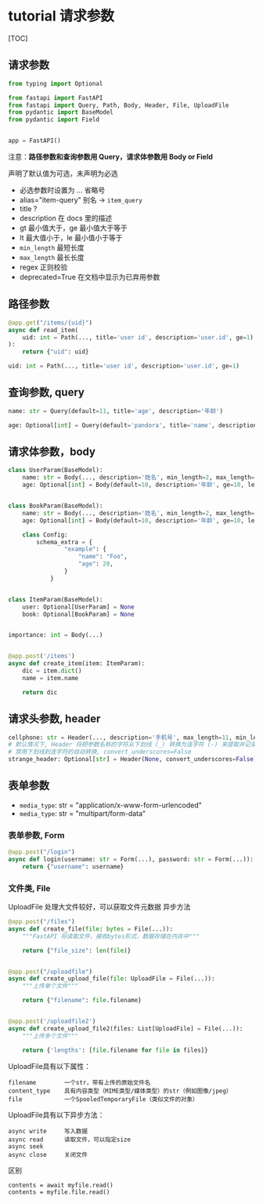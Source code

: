 # tutorial 请求参数

[TOC]

## 请求参数

```python
from typing import Optional

from fastapi import FastAPI
from fastapi import Query, Path, Body, Header, File, UploadFile
from pydantic import BaseModel
from pydantic import Field


app = FastAPI()
```

注意：**路径参数和查询参数用 Query，请求体参数用 Body or Field**

声明了默认值为可选，未声明为必选

- 必选参数时设置为 ... 省略号
- alias="item-query" 别名 -> `item_query`
- title ?
- description 在 docs 里的描述
- gt 最小值大于，ge 最小值大于等于
- lt 最大值小于，le 最小值小于等于
- `min_length` 最短长度
- `max_length` 最长长度
- regex 正则校验
- deprecated=True 在文档中显示为已弃用参数

## 路径参数

```python
@app.get("/items/{uid}")
async def read_item(
    uid: int = Path(..., title='user id', description='user.id', ge=1)
):
    return {"uid": uid}

uid: int = Path(..., title='user id', description='user.id', ge=1)
```

## 查询参数, query

```python
name: str = Query(default=11, title='age', description='年龄')

age: Optional[int] = Query(default='pandora', title='name', description='姓名')
```

## 请求体参数，body

```python
class UserParam(BaseModel):
    name: str = Body(..., description='姓名', min_length=2, max_length=20)
    age: Optional[int] = Body(default=10, description='年龄', ge=10, le=150)


class BookParam(BaseModel):
    name: str = Body(..., description='姓名', min_length=2, max_length=20, example='Foo')
    age: Optional[int] = Body(default=10, description='年龄', ge=10, le=150)

    class Config:
        schema_extra = {
                "example": {
                    "name": "Foo",
                    "age": 20,
                }
            }


class ItemParam(BaseModel):
    user: Optional[UserParam] = None
    book: Optional[BookParam] = None


importance: int = Body(...)


@app.post('/items')
async def create_item(item: ItemParam):
    dic = item.dict()
    name = item.name

    return dic

```

## 请求头参数, header

```python
cellphone: str = Header(..., description='手机号', max_length=11, min_length=11)
# 默认情况下, Header 将把参数名称的字符从下划线 (_) 转换为连字符 (-) 来提取并记录 headers
# 禁用下划线到连字符的自动转换, convert_underscores=False
strange_header: Optional[str] = Header(None, convert_underscores=False)
```

## 表单参数

- `media_type`: str = "application/x-www-form-urlencoded"
- `media_type`: str = "multipart/form-data"

### 表单参数, Form

```python
@app.post("/login")
async def login(username: str = Form(...), password: str = Form(...)):
    return {"username": username}
```

### 文件类, File

UploadFile 处理大文件较好，可以获取文件元数据 异步方法

```python
@app.post("/files")
async def create_file(file: bytes = File(...)):
    """FastAPI 将读取文件，接收bytes形式，数据存储在内存中"""

    return {"file_size": len(file)}


@app.post("/uploadfile")
async def create_upload_file(file: UploadFile = File(...)):
    """上传单个文件"""

    return {"filename": file.filename}


@app.post('/uploadfile2')
async def create_upload_file2(files: List[UploadFile] = File(...)):
    """上传多个文件"""

    return {'lengths': [file.filename for file in files]}
```

UploadFile具有以下属性：

```text
filename        一个str，带有上传的原始文件名
content_type    具有内容类型（MIME类型/媒体类型）的str（例如图像/jpeg）
file            一个SpooledTemporaryFile（类似文件的对象）
```

UploadFile具有以下异步方法：

```text
async write     写入数据
async read      读取文件，可以指定size
async seek
async close     关闭文件
```

区别

```text
contents = await myfile.read()
contents = myfile.file.read()
```
